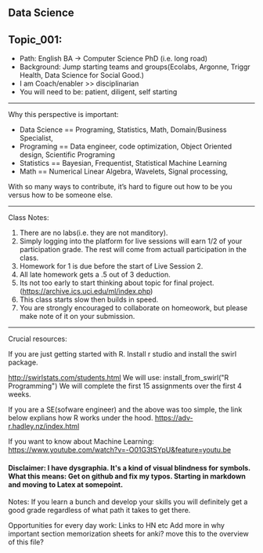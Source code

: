 ## Data Science


Topic_001:
---
  - Path: English BA -> Computer Science PhD (i.e. long road)
  - Background:  Jump starting teams and groups(Ecolabs, Argonne, Triggr Health, Data Science for Social Good.)
  - I am Coach/enabler >> disciplinarian
  - You will need to be: patient, diligent, self starting

---

  Why this perspective is important:
- Data Science == Programing, Statistics, Math, Domain/Business Specialist, 
- Programing == Data engineer, code optimization, Object Oriented design, Scientific Programing
- Statistics == Bayesian, Frequentist, Statistical Machine Learning
- Math == Numerical Linear Algebra, Wavelets, Signal processing, 



With so many ways to contribute, it’s hard to figure out how to be you versus how to be someone else.  

---



Class Notes:
1. There are no labs(i.e. they are not manditory).
2. Simply logging into the platform for live sessions will earn 1/2 of your participation grade.  The rest will come from actuall participation in the class.
3. Homework for 1 is due before the start of Live Session 2. 
4. All late homework gets a .5 out of 3 deduction.  
5. Its not too early to start thinking about topic for final project.(https://archive.ics.uci.edu/ml/index.php)
6. This class starts slow then builds in speed.  
7. You are strongly encouraged to collaborate on homeowork, but please make note of it on your submission.  

---

Crucial resources:

If you are just getting started with R.  Install r studio and install the swirl package.  

http://swirlstats.com/students.html
We will use:  install_from_swirl("R Programming")
We will complete the first 15 assignments over the first 4 weeks.  


If you are a SE(sofware engineer) and the above was too simple,  the link below explians how R works under the hood. 
https://adv-r.hadley.nz/index.html


If you want to know about Machine Learning:
https://www.youtube.com/watch?v=-O01G3tSYpU&feature=youtu.be


#### Disclaimer:  I have dysgraphia. It's a kind of visual blindness for symbols.  What this means: Get on github and fix my typos.  Starting in markdown and moving to Latex at somepoint.



Notes:
If you learn a bunch and develop your skills you will definitely get a good grade regardless of what path it takes to get there.

Opportunities for every day work:
Links to HN etc
Add more in why important section
memorization sheets for anki?
move this to the overview of this file?
